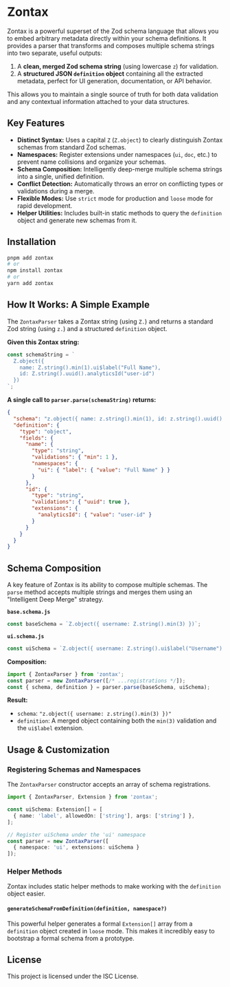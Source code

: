 # Zontax

Zontax is a powerful superset of the Zod schema language that allows you to embed arbitrary metadata directly within your schema definitions. It provides a parser that transforms and composes multiple schema strings into two separate, useful outputs:

1.  A **clean, merged Zod schema string** (using lowercase `z`) for validation.
2.  A **structured JSON `definition` object** containing all the extracted metadata, perfect for UI generation, documentation, or API behavior.

This allows you to maintain a single source of truth for both data validation and any contextual information attached to your data structures.

## Key Features

- **Distinct Syntax:** Uses a capital `Z` (`Z.object`) to clearly distinguish Zontax schemas from standard Zod schemas.
- **Namespaces:** Register extensions under namespaces (`ui`, `doc`, etc.) to prevent name collisions and organize your schemas.
- **Schema Composition:** Intelligently deep-merge multiple schema strings into a single, unified definition.
- **Conflict Detection:** Automatically throws an error on conflicting types or validations during a merge.
- **Flexible Modes:** Use `strict` mode for production and `loose` mode for rapid development.
- **Helper Utilities:** Includes built-in static methods to query the `definition` object and generate new schemas from it.

## Installation

```bash
pnpm add zontax
# or
npm install zontax
# or
yarn add zontax
```

## How It Works: A Simple Example

The `ZontaxParser` takes a Zontax string (using `Z.`) and returns a standard Zod string (using `z.`) and a structured `definition` object.

**Given this Zontax string:**
```javascript
const schemaString = `
  Z.object({
    name: Z.string().min(1).ui$label("Full Name"),
    id: Z.string().uuid().analyticsId("user-id")
  })
`;
```

**A single call to `parser.parse(schemaString)` returns:**
```json
{
  "schema": "z.object({ name: z.string().min(1), id: z.string().uuid() })",
  "definition": {
    "type": "object",
    "fields": {
      "name": {
        "type": "string",
        "validations": { "min": 1 },
        "namespaces": {
          "ui": { "label": { "value": "Full Name" } }
        }
      },
      "id": {
        "type": "string",
        "validations": { "uuid": true },
        "extensions": {
          "analyticsId": { "value": "user-id" }
        }
      }
    }
  }
}
```

## Schema Composition

A key feature of Zontax is its ability to compose multiple schemas. The `parse` method accepts multiple strings and merges them using an "Intelligent Deep Merge" strategy.

**`base.schema.js`**
```javascript
const baseSchema = `Z.object({ username: Z.string().min(3) })`;
```

**`ui.schema.js`**
```javascript
const uiSchema = `Z.object({ username: Z.string().ui$label("Username") })`;
```

**Composition:**
```javascript
import { ZontaxParser } from 'zontax';
const parser = new ZontaxParser([/* ...registrations */]);
const { schema, definition } = parser.parse(baseSchema, uiSchema);
```

**Result:**
- `schema`: `"z.object({ username: z.string().min(3) })"`
- `definition`: A merged object containing both the `min(3)` validation and the `ui$label` extension.

## Usage & Customization

### Registering Schemas and Namespaces

The `ZontaxParser` constructor accepts an array of schema registrations.

```typescript
import { ZontaxParser, Extension } from 'zontax';

const uiSchema: Extension[] = [
  { name: 'label', allowedOn: ['string'], args: ['string'] },
];

// Register uiSchema under the 'ui' namespace
const parser = new ZontaxParser([
  { namespace: 'ui', extensions: uiSchema }
]);
```

### Helper Methods

Zontax includes static helper methods to make working with the `definition` object easier.

#### `generateSchemaFromDefinition(definition, namespace?)`

This powerful helper generates a formal `Extension[]` array from a `definition` object created in `loose` mode. This makes it incredibly easy to bootstrap a formal schema from a prototype.

## License
This project is licensed under the ISC License.
